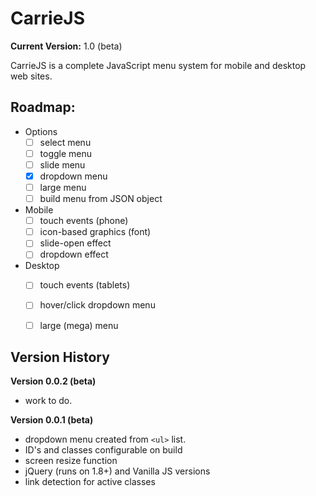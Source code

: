 CarrieJS
========

**Current Version:** 1.0 (beta)

CarrieJS is a complete JavaScript menu system for mobile and desktop web sites.

## Roadmap:

- Options
  - [ ] select menu
  - [ ] toggle menu
  - [ ] slide menu
  - [x] dropdown menu
  - [ ] large menu
  - [ ] build menu from JSON object

- Mobile
  - [ ] touch events (phone)
  - [ ] icon-based graphics (font)
  - [ ] slide-open effect
  - [ ] dropdown effect

- Desktop
  - [ ] touch events (tablets)
  - [ ] hover/click dropdown menu
  - [ ] large (mega) menu


## Version History

**Version 0.0.2 (beta)**
- work to do.

**Version 0.0.1 (beta)**
- dropdown menu created from `<ul>` list.
- ID's and classes configurable on build
- screen resize function
- jQuery (runs on 1.8+) and Vanilla JS versions
- link detection for active classes
